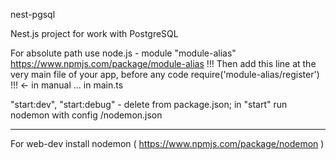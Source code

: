 nest-pgsql

Nest.js project for work with PostgreSQL

For absolute path use node.js - module "module-alias"
https://www.npmjs.com/package/module-alias
!!! Then add this line at the very main file of your app, before any code
require('module-alias/register')   !!! <- in manual
 ... in main.ts 

 "start:dev", "start:debug" - delete from package.json;
 in "start" run nodemon with config /nodemon.json

 _____________________________________________________________

 For web-dev install nodemon ( https://www.npmjs.com/package/nodemon )
